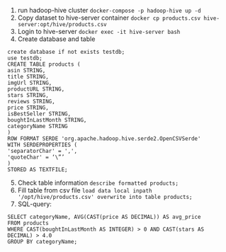 1. run hadoop-hive cluster
`docker-compose -p hadoop-hive up -d`
2. Copy dataset to  hive-server container
`docker cp products.csv hive-server:opt/hive/products.csv`
3. Login to hive-server
 `docker exec -it hive-server bash`
 4. Create database and table
 ```
create database if not exists testdb;
use testdb;
CREATE TABLE products (
asin STRING,
title STRING,
imgUrl STRING,
productURL STRING,
stars STRING,
reviews STRING,
price STRING,
isBestSeller STRING,
boughtInLastMonth STRING,
categoryName STRING
)
ROW FORMAT SERDE 'org.apache.hadoop.hive.serde2.OpenCSVSerde'
WITH SERDEPROPERTIES (
'separatorChar' = ',',
'quoteChar' = ‘\”’
)
STORED AS TEXTFILE;
 ```
 5. Check table information
 `describe formatted products;`
 6. Fill table from csv file
 `load data local inpath '/opt/hive/products.csv' overwrite into table products;`
 7. SQL-query:
 ```
SELECT categoryName, AVG(CAST(price AS DECIMAL)) AS avg_price
FROM products
WHERE CAST(boughtInLastMonth AS INTEGER) > 0 AND CAST(stars AS DECIMAL) > 4.0
GROUP BY categoryName;
 ```